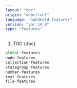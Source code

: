 ```yaml
---
layout: "doc"
origin: "webclient"
language: "handheld features"
version: "yar.14.0"
type: "features"
---
```


1. TOC
{:toc}

```js
global-features
node-features
collection-features
stategroup-features
number-features
text-features
file-features
```
